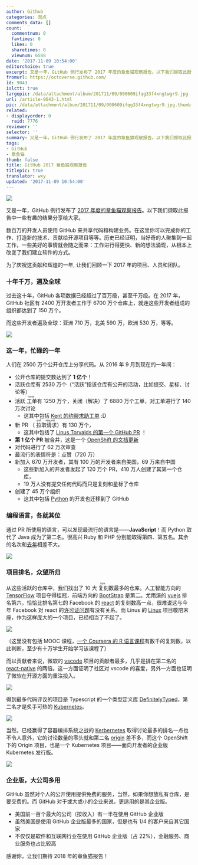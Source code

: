 ```yaml
---
author: Github
categories: 观点
comments_data: []
count:
  commentnum: 0
  favtimes: 0
  likes: 0
  sharetimes: 0
  viewnum: 6588
date: '2017-11-09 10:54:00'
editorchoice: true
excerpt: 又是一年，GitHub 例行发布了 2017 年度的章鱼猫观察报告。以下我们撷取此报告中一些有趣的结果分享给大家。
fromurl: https://octoverse.github.com/
id: 9043
islctt: true
largepic: /data/attachment/album/201711/09/000609ifqg33f4xngtwgr9.jpg
url: /article-9043-1.html
pic: /data/attachment/album/201711/09/000609ifqg33f4xngtwgr9.jpg.thumb.jpg
related:
- displayorder: 0
  raid: 7776
reviewer: ''
selector: ''
summary: 又是一年，GitHub 例行发布了 2017 年度的章鱼猫观察报告。以下我们撷取此报告中一些有趣的结果分享给大家。
tags:
- GitHub
- 章鱼猫
thumb: false
title: GitHub 2017 章鱼猫观察报告
titlepic: true
translator: wxy
updated: '2017-11-09 10:54:00'
---
```


![](/data/attachment/album/201711/09/000609ifqg33f4xngtwgr9.jpg)


又是一年，GitHub 例行发布了 [2017 年度的章鱼猫观察报告](https://octoverse.github.com/)。以下我们撷取此报告中一些有趣的结果分享给大家。


数百万的开发人员使用 GitHub 来共享代码和构建业务。在这里你可以完成你的工作、打造新的技术、贡献给开源项目等等。历史已经证明，当好奇的人聚集到一起工作，一些美好的事情就会随之而来：工作进行得更快、新的想法涌现，从根本上改变了我们建立软件的方式。  



为了庆祝这贡献和辉煌的一年, 让我们回顾一下 2017 年的项目、人员和团队。


### 十年千万，遍及全球


过去这十年，GitHub 各项数据已经超过了百万级，甚至千万级。在 2017 年，GitHub 社区有 2400 万开发者工作于 6700 万个仓库上，就连这些开发者组成的组织都达到了 150 万个。


而这些开发者遍及全球：亚洲 710 万，北美 590 万，欧洲 530 万，等等。


![](/data/attachment/album/201711/09/001536b203gkvokvpg8rin.jpg)


### 这一年，忙碌的一年


人们在 2500 万个公开仓库上分享代码。从 2016 年 9 月到现在的一年间：


* 公开仓库的提交数达到了 **1 亿个**！
* 活跃仓库有 2530 万个（“活跃”指该仓库有公开的活动，比如提交、星标、讨论等）
* 活跃<ruby> 工单 <rp>  （ </rp> <rt>  issue </rt> <rp>  ） </rp></ruby>有 1250 万个，关闭（解决）了 6880 万个工单，对工单进行了 140 万次讨论
	+ 这其中包括 [Kent 的约聊求助工单](https://github.com/kentcdodds/ama/issues/295) :D
* 新 PR （<ruby> 拉取请求 <rp>  （ </rp> <rt>  pull request </rt> <rp>  ） </rp></ruby>）有 130 万个，
	+ 这其中包括了 [Linus Torvalds 的第一个 GitHub PR](https://github.com/Subsurface-divelog/subsurface/pull/155) ！
* **第 1 亿个 PR** 被合并，这是一个 [OpenShift 的文档更新](https://github.com/openshift/openshift-docs/pull/4509)
* 对代码进行了 62 万次审查
* 最流行的表情符是：点赞（720 万）
* 新加入 670 万开发者，其有 100 万的开发者来自美国，69 万来自中国
	+ 这些新加入的开发者发起了 120 万个 PR，410 万人创建了其第一个仓库，
	+ 19 万人没有提交任何代码而只是复刻和星标了仓库
* 创建了 45 万个组织
	+ 这其中包括 [Python](https://github.com/python) 的开发也迁移到了 GitHub


### 编程语言，各就其位


通过 PR 所使用的语言，可以发现最流行的语言是——**JavaScript**！而 Python 取代了 Java 成为了第二名。很高兴 Ruby 和 PHP 分别能取得第四、第五名。其余的名次和[去年](/article-7776-1.html)相差不大。


![](/data/attachment/album/201711/09/003148sdflxzl5s9d5yfbb.jpg)


### 项目排名，众望所归


从这些活跃的仓库中，我们找出了 10 大<ruby> 复刻 <rp>  （ </rp> <rt>  fork </rt> <rp>  ） </rp></ruby>数最多的仓库。人工智能方向的 [TensorFlow](https://github.com/tensorflow/tensorflow) 项目夺得桂冠，前端方向的 [BootStrap](https://github.com/twbs/bootstrap) 是第二。尤雨溪的 [vuejs](https://github.com/vuejs/vue) 排名第六，恰恰比排名第七的 Facebook 的 [react](https://github.com/facebook/react) 的复刻数高一点，很难说这与今年 Facebook 对 react 的[许可证问题](/article-8733-1.html)有没有关系。而 Linus 的 [Linux](https://github.com/torvalds/linux) 项目敬陪末座，作为这样庞大的一个项目，已经相当了不起了。


![](/data/attachment/album/201711/09/080451o0rj98k0dijn838e.jpg)


（这里没有包括 MOOC 课程，[一个 Coursera 的 R 语言课程](https://github.com/rdpeng/ProgrammingAssignment2)有数千的复刻数，以此判断，至少有十万学生开始学习该课程了）


而以贡献者来说，微软的 [vscode](https://github.com/Microsoft/vscode) 项目的贡献者最多，几乎是排在第二名的 [react-native](https://github.com/facebook/react-native) 的两倍。这一方面证明了社区对 vscode 的喜爱，另外一方面也证明了微软在开源方面的重注投入。


![](/data/attachment/album/201711/09/081117xyjj2qyrlsr3lqqj.jpg)


得到最多代码评议的项目是 Typescript 的一个类型定义库 [DefinitelyTyped](https://github.com/DefinitelyTyped/DefinitelyTyped)，第二名才是炙手可热的 [Kubernetes](https://github.com/kubernetes/kubernetes)。


![](/data/attachment/album/201711/09/081215thgm4gzjihim4ttg.jpg)


当然，已经赢得了容器编排系统之战的 [Kerbernetes](https://github.com/kubernetes/kubernetes) 取得讨论最多的排名一点也不令人意外，它的讨论数量的零头就和第二名 [origin](https://github.com/openshift/origin) 差不多，而这个 OpenShift 下的 Origin 项目，也是一个 Kubernetes 项目——面向开发者的企业版 Kubernetes 发行版。


![](/data/attachment/album/201711/09/081628zw5ucu8t1qouw85e.jpg)


### 企业版，大公司多用


GitHub 虽然对个人的公开使用提供免费的服务，当然，如果你想放私有仓库，是要交费的。而 GitHub 对于或大或小的企业来说，更适用的是其企业版。


* 美国前一百个最大的公司（按收入）有一半在使用 GitHub 企业版
* 虽然美国是使用 GitHub 企业版最多的国家，但是也有 1/4 的客户来自其它国家
* 不仅仅是软件和互联网行业在使用 GitHub 企业版（占 22%），金融服务、商业服务也占比较高


感谢你，让我们期待 2018 年的章鱼猫报告！